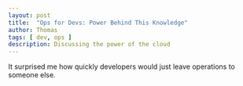 ```yaml
---
layout: post
title:  "Ops for Devs: Power Behind This Knowledge"
author: Thomas
tags: [ dev, ops ]
description: Discussing the power of the cloud
---
```


It surprised me how quickly developers would just leave operations to someone else.

